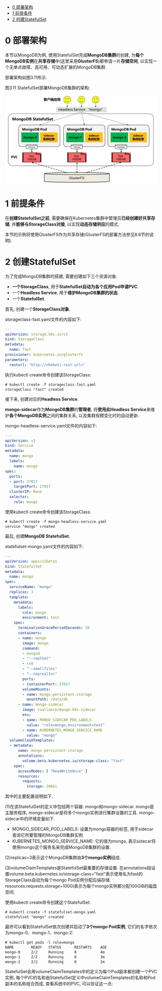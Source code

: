 
<!-- @import "[TOC]" {cmd="toc" depthFrom=1 depthTo=6 orderedList=false} -->

<!-- code_chunk_output -->

- [0 部署架构](#0-部署架构)
- [1 前提条件](#1-前提条件)
- [2 创建StatefulSet](#2-创建statefulset)

<!-- /code_chunk_output -->

# 0 部署架构

本节以MongoDB为例, 使用StatefulSet完成**MongoDB集群**的创建, 为**每个MongoDB实例**在**共享存储**中(这里采用**GlusterFS**)都申请一片**存储空间**, 以实现一个无单点故障、高可用、可动态扩展的MongoDB集群. 

部署架构如图3.11所示. 

图3.11 StatefulSet部署MongoDB集群的架构:

![2019-08-29-17-34-04.png](./images/2019-08-29-17-34-04.png)

# 1 前提条件

在**创建StatefulSet之前**, 需要确保在Kubernetes集群中管理员**已经创建好共享存储**, 并**能够与StorageClass对接**, 以实现**动态存储供应**的模式. 

本节的示例将使用GlusterFS作为共享存储(GlusterFS的部署方法参见8.6节的说明). 

# 2 创建StatefulSet

为了完成MongoDB集群的搭建, 需要创建如下三个资源对象. 

- **一个StorageClass**, 用于**StatefulSet自动为各个应用Pod申请PVC**. 
- 一个**Headless Service**, 用于**维护MongoDB集群的状态**. 
- 一个**StatefulSet**. 

首先, 创建一个**StorageClass对象**. 

storageclass\-fast.yaml文件的内容如下: 

```yaml
---
apiVersion: storage.k8s.io/v1
kind: StorageClass
metadata:
  name: fast
provisioner: kubernetes.io/glusterfs
parameters:
  resturl: "http://<heketi-rest-url>"
```

执行kubectl create命令创建该StorageClass: 

```
# kubectl create -f storageclass-fast.yaml
storageClass "fast" created
```

接下来, 创建对应的**Headless Service**. 

**mongo\-sidecar**作为**MongoDB集群**的**管理者**, 将**使用此Headless Service**来维护**各个MongoDB实例**之间的集群关系, 以及集群规模变化时的自动更新. 

mongo\-headless\-service.yaml文件的内容如下: 

```yaml
---
apiVersion: v1
kind: Service
metadata:
  name: mongo
  labels:
    name: mongo
spec:
  ports:
  - port: 27017
    targetPort: 27017
  clusterIP: None
  selector:
    role: mongo
```

使用kubectl create命令创建该StorageClass: 

```
# kubectl create -f mongo-headless-service.yaml
service "mongo" created
```

最后, 创建**MongoDB StatefulSet**. 

statefulset\-mongo.yaml文件的内容如下: 

```yaml
---
apiVersion: apps/v1beta1
kind: StatefulSet
metadata:
  name: mongo
spec:
  serviceName: "mongo"
  replicas: 3
  template:
    metadata:
      labels:
        role: mongo
        environment: test
    spec:
      terminationGracePeriodSeconds: 10
      containers:
      - name: mongo
        image: mongo
        command:
        - mongod
        - "--replSet"
        - rs0
        - "--smallfiles"
        - "--noprealloc"
        ports:
        - containerPort: 27017
        volumeMounts:
        - name: mongo-persistent-storage
          mountPath: /data/db
      - name: mongo-sidecar
        image: cvallance/mongo-k8s-sidecar
        env:
        - name: MONGO_SIDECAR_POD_LABELS
          value: "role=mongo,environment=test"
        - name: KUBERNETES_MONGO_SERVICE_NAME
          value: "mongo"
  volumeClaimTemplates:
  - metadata:
      name: mongo-persistent-storage
      annotations:
        volume.beta.kubernetes.io/storage-class: "fast"
    spec:
      accessModes: [ "ReadWriteOnce" ]
      resources:
        requests:
          storage: 100Gi
```

其中的主要配置说明如下. 

(1)在该StatefulSet的定义中包括两个容器: mongo和mongo\-sidecar. mongo是主服务程序, mongo\-sidecar是将多个mongo实例进行集群设置的工具. mongo\-sidecar中的环境变量如下. 

- MONGO\_SIDECAR\_POD\_LABELS: 设置为mongo容器的标签, 用于sidecar查询它所要管理的MongoDB集群实例. 
- KUBERNETES\_MONGO\_SERVICE\_NAME: 它的值为mongo, 表示sidecar将使用mongo这个服务名来完成MongoDB集群的设置. 

(2)replicas=3表示这个MongoDB集群由**3个mongo实例**组成. 

(3)volumeClaimTemplates是StatefulSet最重要的存储设置. 在annotations段设置volume.beta.kubernetes.io/storage-class="fast"表示使用名为fast的StorageClass自动为每个mongo Pod实例分配后端存储. resources.requests.storage=100Gi表示为每个mongo实例都分配100GiB的磁盘空间. 

使用kubectl create命令创建这个StatefulSet: 

```
# kubectl create -f statefulset-mongo.yaml
statefulset "mongo" created
```

最终可以看到StatefulSet依次创建并启动了**3个mongo Pod实例**, 它们的名字依次为mongo\-0、mongo\-1、mongo\-2: 

```
# kubectl get pods -l role=mongo
NAME        READY   STATUS      RESTARTS    AGE
mongo-0     2/2     Running     0           4m
mongo-1     2/2     Running     0           3m
mongo-2     2/2     Running     0           2m
```

StatefulSet会用volumeClaimTemplates中的定义为每个Pod副本都创建一个PVC实例, 每个PVC的名称由StatefulSet定义中volumeClaimTemplates的名称和Pod副本的名称组合而成, 查看系统中的PVC, 可以验证这一点: 